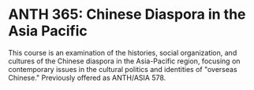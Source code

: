 # ANTH 365: Chinese Diaspora in the Asia Pacific

This course is an examination of the histories, social organization, and cultures of the Chinese diaspora in the Asia-Pacific region, focusing on contemporary issues in the cultural politics and identities of "overseas Chinese." Previously offered as ANTH/ASIA 578.